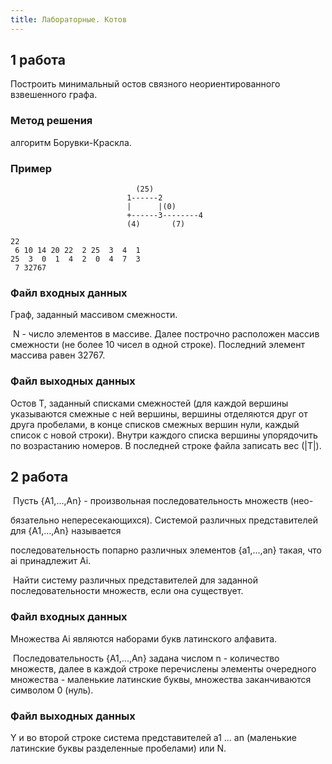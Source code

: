 ```yaml
---
title: Лабораторные. Котов
---
```


## 1 работа

Построить минимальный остов связного неориентированного взвешенного графа.

### Метод решения

алгоритм Борувки-Краскла.

### Пример

```
                            (25)
                          1------2
                          |      |(0)
                          +------3--------4
                          (4)       (7)
```

```
22
 6 10 14 20 22  2 25  3  4  1
25  3  0  1  4  2  0  4  7  3
 7 32767
```

### Файл входных данных

Граф, заданный массивом смежности.

​     N - число элементов в массиве. Далее построчно расположен массив смежности (не более 10 чисел в одной строке). Последний элемент массива равен 32767.

### Файл выходных данных

Остов T, заданный списками смежностей (для каждой вершины указываются смежные с ней вершины, вершины отделяются друг от друга пробелами, в конце списков смежных вершин нули, каждый список с новой строки). Внутри каждого списка вершины упорядочить по возрастанию номеров. В последней строке файла записать вес (\|T\|).

## 2 работа

​    Пусть {A1,...,An} - пpоизвольная последовательность множеств (нео-

бязательно непеpесекающихся). Системой pазличных  пpедставителей  для   {A1,...,An}   называется

последовательность  попаpно pазличных элементов {a1,...,an} такая,  что ai пpинадлежит Ai.

​     Найти систему pазличных пpедставителей для заданной последовательности множеств, если она существует.

### Файл входных данных

Множества Ai являются наборами букв латинского алфавита.

​     Последовательность {A1,...,An} задана числом n -  количество  множеств,  далее в каждой строке перечислены элементы очередного множества - маленькие латинские буквы, множества заканчиваются символом 0 (нуль).

### Файл выходных данных

Y и во второй строке система представителей a1 ...  an  (маленькие латинские буквы разделенные пробелами) или N.